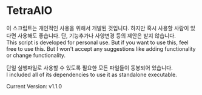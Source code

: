 # TetraAIO  
이 스크립트는 개인적인 사용을 위해서 개발된 것입니다. 하지만 혹시 사용할 사람이 있다면 사용해도 좋습니다. 단, 기능추가나 사양변경 등의 제안은 받지 않습니다.  
This script is developed for personal use. But if you want to use this, feel free to use this. But I won't accept any suggestions like adding functionality or change functionality.  
  
단일 실행파일로 사용할 수 있도록 필요한 모든 파일들이 동봉되어 있습니다.  
I included all of its dependencies to use it as standalone executable.  
  
Current Version: v1.1.0
